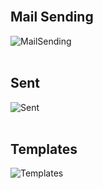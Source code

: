 <!--
<br>
:link: Live test at <a href="https://mailer37.herokuapp.com">https://mailer37.herokuapp.com</a>
<br>
<br>
<br>
-->
<br>
<h2>Mail Sending</h2>

![MailSending](https://user-images.githubusercontent.com/20826671/117199730-d6a4a900-adea-11eb-8401-a102b0ffceee.PNG)
<br>
<br>
<h2>Sent</h2>

![Sent](https://user-images.githubusercontent.com/20826671/117199728-d60c1280-adea-11eb-9f5f-ca2da489272c.PNG)
<br>
<br>
<h2>Templates</h2>

![Templates](https://user-images.githubusercontent.com/20826671/117199407-7150b800-adea-11eb-8cab-27f31fd4ef35.PNG)
